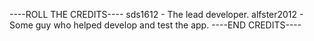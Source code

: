 ----ROLL THE CREDITS----
sds1612 - The lead developer.
alfster2012 - Some guy who helped develop and test the app.
----END CREDITS----
